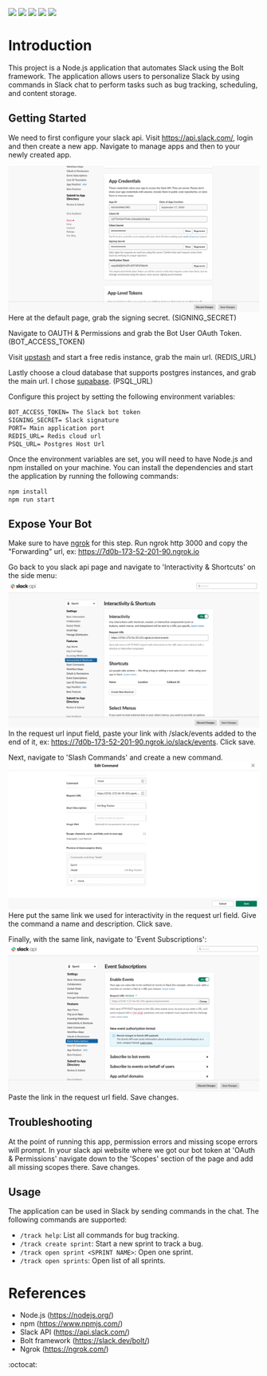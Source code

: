 ![](https://img.shields.io/badge/Slack-4A154B?style=for-the-badge&logo=slack&logoColor=white)
![](https://img.shields.io/badge/Express.js-000000?style=for-the-badge&logo=express&logoColor=white)
![](https://img.shields.io/badge/Supabase-181818?style=for-the-badge&logo=supabase&logoColor=white)
![](https://img.shields.io/badge/redis-%23DD0031.svg?&style=for-the-badge&logo=redis&logoColor=white)
![](https://img.shields.io/badge/PostgreSQL-316192?style=for-the-badge&logo=postgresql&logoColor=white)

# Introduction
This project is a Node.js application that automates Slack using the Bolt framework. The application allows users to personalize Slack by using commands in Slack chat to perform tasks such as bug tracking, scheduling, and content storage.

## Getting Started
We need to first configure your slack api. Visit https://api.slack.com/, login and then create a new app. Navigate to manage apps and then to your newly created app. 

![alt text](./assets/starting.png)
Here at the default page, grab the signing secret. (SIGNING_SECRET)

Navigate to OAUTH & Permissions and grab the Bot User OAuth Token. (BOT_ACCESS_TOKEN)

Visit [upstash](https://upstash.com/) and start a free redis instance, grab the main url. (REDIS_URL)

Lastly choose a cloud database that supports postgres instances, and grab the main url. I chose [supabase](https://supabase.com/). (PSQL_URL)

Configure this project by setting the following environment variables:

    BOT_ACCESS_TOKEN= The Slack bot token
    SIGNING_SECRET= Slack signature
    PORT= Main application port
    REDIS_URL= Redis cloud url
    PSQL_URL= Postgres Host Url

Once the environment variables are set, you will need to have Node.js and npm installed on your machine. You can install the dependencies and start the application by running the following commands:
```
npm install
npm run start
```

## Expose Your Bot
Make sure to have [ngrok](https://ngrok.com/) for this step. Run ngrok http 3000 and copy the "Forwarding" url, ex: https://7d0b-173-52-201-90.ngrok.io

Go back to you slack api page and navigate to 'Interactivity & Shortcuts' on the side menu:
![alt text](./assets/interactivity.png)
In the request url input field, paste your link with /slack/events added to the end of it, ex: https://7d0b-173-52-201-90.ngrok.io/slack/events. Click save.

Next, navigate to 'Slash Commands' and create a new command.
![alt text](./assets/commands_url.png)
Here put the same link we used for interactivity in the request url field. Give the command a name and description. Click save.

Finally, with the same link, navigate to 'Event Subscriptions':
![alt text](./assets/events.png)
Paste the link in the request url field. Save changes.

## Troubleshooting
At the point of running this app, permission errors and missing scope errors will prompt. In your slack api website where we got our bot token at 'OAuth & Permissions' navigate down to the 'Scopes' section of the page and add all missing scopes there. Save changes.

## Usage
The application can be used in Slack by sending commands in the chat. The following commands are supported:
- `/track help`: List all commands for bug tracking.
- `/track create sprint`: Start a new sprint to track a bug.
- `/track open sprint <SPRINT NAME>`: Open one sprint.
- `/track open sprints`: Open list of all sprints.

# References
- Node.js (https://nodejs.org/)
- npm (https://www.npmjs.com/)
- Slack API (https://api.slack.com/)
- Bolt framework (https://slack.dev/bolt/)
- Ngrok (https://ngrok.com/)


:octocat:

<!-- https://dvj70ijwahy8c.cloudfront.net/Epoch/icon | [{"description": "Using this bot application is through the use of commands, /help being the example.", "image": "https://dvj70ijwahy8c.cloudfront.net/Epoch/slides/image_7"}, {"description": "This is the main directory for a list of all features to use through commands. For the time being these features are for bug tracking.", "image": "https://dvj70ijwahy8c.cloudfront.net/Epoch/slides/image_6"}, {"description": "Upon selecting 'create sprint', a form is prompted to set the descriptions of the sprint and expected time of completion.", "image": "https://dvj70ijwahy8c.cloudfront.net/Epoch/slides/image_5"}, {"description": "On submission, you are redirected to the main sprint directory that depicts status details of all sprints plus the newest one created. For each one you are also able to open sprints that direct you to it's profile card depicting expanded status details, ticket management, and providing CRUD features.", "image": "https://dvj70ijwahy8c.cloudfront.net/Epoch/slides/image_4"}, {"description": "Upon creating tickets, a form is prompted to enter descriptive details and slack members you would want to have this ticket assigned to.", "image": "https://dvj70ijwahy8c.cloudfront.net/Epoch/slides/image_3"}, {"description": "When submitted, the assigned slack member is requested to be the worker of the ticket, and receives an invite that would require a date assignment from the worker before approving assignment.", "image": "https://dvj70ijwahy8c.cloudfront.net/Epoch/slides/image_2"}, {"description": "Here is the 'receipt' page that has all accepted and rejected or pending ticket requests.", "image": "https://dvj70ijwahy8c.cloudfront.net/Epoch/slides/image_1"}, {"description": "And a final over view of a set sprint with a ticket assigned to a worker.", "image": "https://dvj70ijwahy8c.cloudfront.net/Epoch/slides/image_0"}] -->



